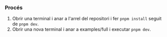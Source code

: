 ### Procés

1. Obrir una terminal i anar a l'arrel del repositori i fer `pnpm install` seguit de `pnpm dev`.
2. Obrir una nova terminal i anar a examples/full i executar `pnpm dev`.